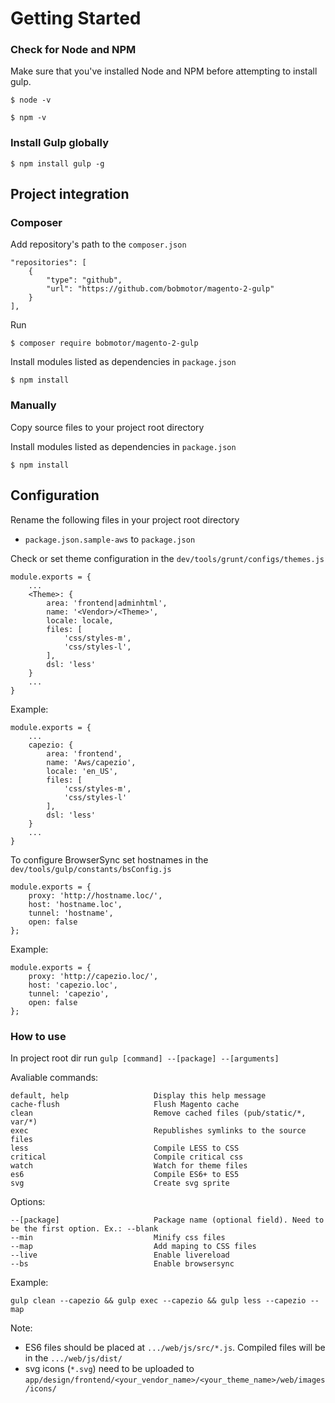 # Getting Started

### Check for Node and NPM

Make sure that you've installed Node and NPM before attempting to install gulp.
```
$ node -v
```
```
$ npm -v
```
### Install Gulp globally

```
$ npm install gulp -g
```

## Project integration

### Composer

Add repository's path to the `composer.json`

```
"repositories": [
    {
        "type": "github",
        "url": "https://github.com/bobmotor/magento-2-gulp"
    }
],
```

Run

```
$ composer require bobmotor/magento-2-gulp
```

Install modules listed as dependencies in `package.json`

```
$ npm install
```

### Manually

Copy source files to your project root directory


Install modules listed as dependencies in `package.json`

```
$ npm install
```

## Configuration

Rename the following files in your project root directory

* `package.json.sample-aws` to `package.json`

Check or set theme configuration in the `dev/tools/grunt/configs/themes.js`

```
module.exports = {
    ...
    <Theme>: {
        area: 'frontend|adminhtml',
        name: '<Vendor>/<Theme>',
        locale: locale,
        files: [
            'css/styles-m',
            'css/styles-l',
        ],
        dsl: 'less'
    }
    ...
}
```

Example:

```
module.exports = {
    ...
    capezio: {
        area: 'frontend',
        name: 'Aws/capezio',
        locale: 'en_US',
        files: [
            'css/styles-m',
            'css/styles-l'
        ],
        dsl: 'less'
    }
    ...
}
```

To configure BrowserSync set hostnames in the `dev/tools/gulp/constants/bsConfig.js`

```
module.exports = {
    proxy: 'http://hostname.loc/',
    host: 'hostname.loc',
    tunnel: 'hostname',
    open: false
};
```

Example:

```
module.exports = {
    proxy: 'http://capezio.loc/',
    host: 'capezio.loc',
    tunnel: 'capezio',
    open: false
};
```

### How to use

In project root dir run `gulp [command] --[package] --[arguments]`

Avaliable commands:

```
default, help                   Display this help message
cache-flush                     Flush Magento cache
clean                           Remove cached files (pub/static/*, var/*)
exec                            Republishes symlinks to the source files
less                            Compile LESS to CSS
critical                        Compile critical css
watch                           Watch for theme files
es6                             Compile ES6+ to ES5
svg                             Create svg sprite
```

Options:

```
--[package]                     Package name (optional field). Need to be the first option. Ex.: --blank
--min                           Minify css files
--map                           Add maping to CSS files
--live                          Enable livereload
--bs                            Enable browsersync
```

Example:

```
gulp clean --capezio && gulp exec --capezio && gulp less --capezio --map
```

Note:

* ES6 files should be placed at `.../web/js/src/*.js`. Compiled files will be in the `.../web/js/dist/`
* svg icons (`*.svg`) need to be uploaded to `app/design/frontend/<your_vendor_name>/<your_theme_name>/web/images/icons/`
